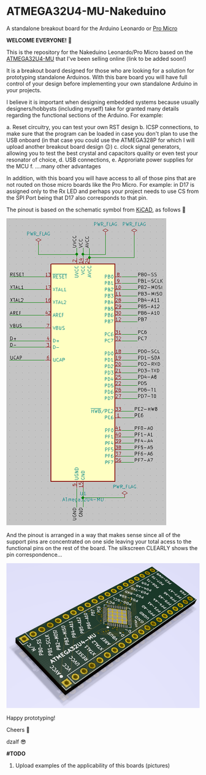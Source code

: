 # ATMEGA32U4-MU-Nakeduino
A standalone breakout board for the Arduino Leonardo or [Pro Micro](https://shop.pimoroni.com/products/pro-micro-5v-16mhz?variant=7487693313&gclid=Cj0KCQiA-8PjBRCWARIsADc18TK3GjFquPD7BkRoYZJYw_GjSvD04rzGwPerEhrzXqwTqM_zomNSwFMaAuS2EALw_wcB)

**WELCOME EVERYONE!** :wave:

This is the repository for the Nakeduino Leonardo/Pro Micro based on the [ATMEGA32U4-MU](http://ww1.microchip.com/downloads/en/devicedoc/atmel-7766-8-bit-avr-atmega16u4-32u4_datasheet.pdf) that I've been selling online (link to be added soon!)

It is a breakout board designed for those who are looking for a solution for prototyping standalone Arduinos. With this bare board you will have full control of your design before implementing your own standalone Arduino in your projects.

I believe it is important  when designing embedded systems because usually designers/hobbysts (including myself) take for granted many details regarding the functional sections of the Arduino. For example:

a. Reset circuitry, you can test your own RST design
b. ICSP connections, to make sure that the program can be loaded in case you don't plan to use the USB onboard (in that case you could use the ATMEGA328P for which I will upload another breakout board design :wink:)
c. clock signal generators, allowing you to test the best crystal and capacitors quality or even test your resonator of choice,
d. USB connections,
e. Approriate power supplies for the MCU
f. ....many other advantages

In addition, with this board you will have access to all of those pins that are not routed on those micro boards like the Pro Micro. For example: in D17 is assigned only to the Rx LED and perhaps your project needs to use CS from the SPI Port being that D17 also corresponds to that pin.

The pinout is based on the schematic symbol from [KiCAD](http://kicad-pcb.org/), as follows :eyes:

![alt txt](https://github.com/dzalf/ATMEGA32U4-MU-Nakeduino/blob/master/ATMEGA32U4-MU%20Nakeduino-schematic.png)


And the pinout is arranged in a way that makes sense since all of the support pins are concentrated on one side leaving your total acess to the functional pins on the rest of the board. The silkscreen CLEARLY shows the pin correspondence...


![alt txt](https://github.com/dzalf/ATMEGA32U4-MU-Nakeduino/blob/master/ATMEGA32U4-MU%20Nakeduino.png)

Happy prototyping!

Cheers :beer:

dzalf :sunglasses:


**#TODO**

1. Upload examples of the applicability of this boards (pictures)
